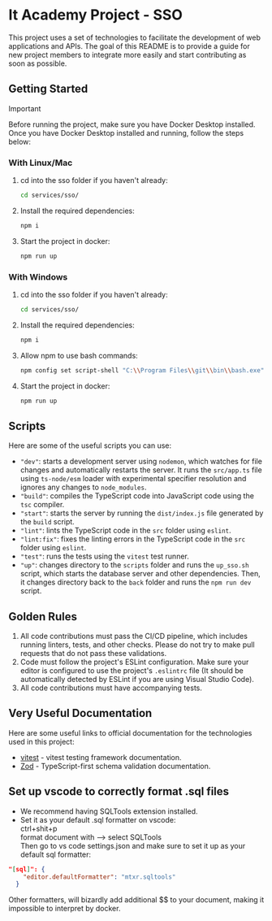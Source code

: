 # It Academy Project - SSO

This project uses a set of technologies to facilitate the development of web applications and APIs. The goal of this README is to provide a guide for new project members to integrate more easily and start contributing as soon as possible.

## Getting Started

>[!IMPORTANT]
Before running the project, make sure you have Docker Desktop installed. Once you have Docker Desktop installed and running, follow the steps below:

### With Linux/Mac

1. cd into the sso folder if you haven't already:

   ```bash
   cd services/sso/
   ```

2. Install the required dependencies:

   ```bash
   npm i
   ```

3. Start the project in docker:

   ```bash
   npm run up
   ```

### With Windows

1. cd into the sso folder if you haven't already:

   ```bash
   cd services/sso/
   ```

2. Install the required dependencies:

   ```bash
   npm i
   ```

3. Allow npm to use bash commands:

   ```bash
   npm config set script-shell "C:\\Program Files\\git\\bin\\bash.exe"
   ```

4. Start the project in docker:

   ```bash
   npm run up
   ```



## Scripts

Here are some of the useful scripts you can use:

- `"dev"`: starts a development server using `nodemon`, which watches for file changes and automatically restarts the server. It runs the `src/app.ts` file using `ts-node/esm` loader with experimental specifier resolution and ignores any changes to `node_modules`.
- `"build"`: compiles the TypeScript code into JavaScript code using the `tsc` compiler.
- `"start"`: starts the server by running the `dist/index.js` file generated by the `build` script.
- `"lint"`: lints the TypeScript code in the `src` folder using `eslint`.
- `"lint:fix"`: fixes the linting errors in the TypeScript code in the `src` folder using `eslint`.
- `"test"`: runs the tests using the `vitest` test runner.
- `"up"`: changes directory to the `scripts` folder and runs the `up_sso.sh` script, which starts the database server and other dependencies. Then, it changes directory back to the `back` folder and runs the `npm run dev` script.

## Golden Rules

1.  All code contributions must pass the CI/CD pipeline, which includes running linters, tests, and other checks. Please do not try to make pull requests that do not pass these validations.
2.  Code must follow the project's ESLint configuration. Make sure your editor is configured to use the project's `.eslintrc` file (It should be automatically detected by ESLint if you are using Visual Studio Code).
3.  All code contributions must have accompanying tests.

## Very Useful Documentation

Here are some useful links to official documentation for the technologies used in this project:


- [vitest](https://vitest.dev/guide/) - vitest testing framework documentation.
- [Zod](https://zod.dev/) - TypeScript-first schema validation documentation.
  
## Set up vscode to correctly format .sql files

- We recommend having SQLTools extension installed.
- Set it as your default .sql formatter on vscode:<br>
  ctrl+shit+p<br>
  format document with --> select SQLTools<br>
  Then go to vs code settings.json and make sure to set it up as your default sql formatter:<br>

```json
"[sql]": {
    "editor.defaultFormatter": "mtxr.sqltools"
  }
```

Other formatters, will bizardly add additional $$ to your document, making it impossible to interpret by docker.